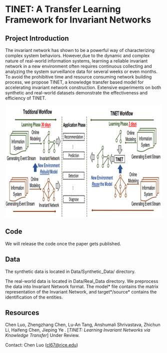 TINET: A Transfer Learning Framework for Invariant Networks
======================

Project Introduction
--------

The invariant network has shown to be a powerful way of characterizing complex system behaviors. 
However,due to the dynamic and complex nature of real-world information systems, learning a reliable invariant network in a new environment often requires continuous collecting and analyzing the system surveillance data for several weeks or even months. 
To avoid the prohibitive time and resource consuming network building process, we propose TINET, a knowledge transfer based model for accelerating invariant network construction. Extensive experiments on both synthetic and real-world datasets demonstrate the effectiveness and efficiency of TINET.

<img src="https://github.com/rackingroll/tinet/blob/master/Image/overview.PNG" width="900" height="360" />

Code
--------
We will release the code once the paper gets published.

Data
--------
The synthetic data is located in Data/Synthetic_Data/ directory.

The real-world data is located in Data/Real_Data directory. We preprocess the data into Invariant Network format. The model* file contains the matrix representation of the Invariant Network, and target*/source* contains the identification of the entities.

Resources  
-------- 
Chen Luo, Zhengzhang Chen, Lu-An Tang, Anshumali Shrivastava, Zhichun Li, Haifeng Chen, Jieping Ye
. [*TINET: Learning Invariant Networks via Knowledge Transfer*] Under Review.

Contact: Chen Luo (cl67@rice.edu)